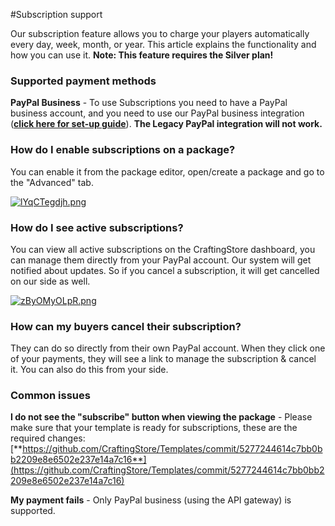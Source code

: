 #Subscription support

Our subscription feature allows you to charge your players automatically every day, week, month, or year. This article explains the functionality and how you can use it. **Note: This feature requires the Silver plan!**

### Supported payment methods

**PayPal Business** - To use Subscriptions you need to have a PayPal business account, and you need to use our PayPal business integration ([**click here for set-up guide**](/payment-gateways/how-to-set-up-paypal-using-the-api-business)). **The Legacy PayPal integration will not work.**

### How do I enable subscriptions on a package?

You can enable it from the package editor, open/create a package and go to the "Advanced" tab.

[![lYqCTegdjh.png](/img/premium-features/subscription-support/zx9f13jhfp.png)](/img/premium-features/subscription-support/2d7yhsorlu.png)

### How do I see active subscriptions?

You can view all active subscriptions on the CraftingStore dashboard, you can manage them directly from your PayPal account. Our system will get notified about updates. So if you cancel a subscription, it will get cancelled on our side as well.

[![zByOMyOLpR.png](/img/premium-features/subscription-support/hshy1hpag1.png)](/img/premium-features/subscription-support/ctokhhd1yj.png) 

### How can my buyers cancel their subscription?

They can do so directly from their own PayPal account. When they click one of your payments, they will see a link to manage the subscription &amp; cancel it. You can also do this from your side.

### Common issues

**I do not see the "subscribe" button when viewing the package** - Please make sure that your template is ready for subscriptions, these are the required changes: [**https://github.com/CraftingStore/Templates/commit/5277244614c7bb0bb2209e8e6502e237e14a7c16**](https://github.com/CraftingStore/Templates/commit/5277244614c7bb0bb2209e8e6502e237e14a7c16)

**My payment fails** - Only PayPal business (using the API gateway) is supported.